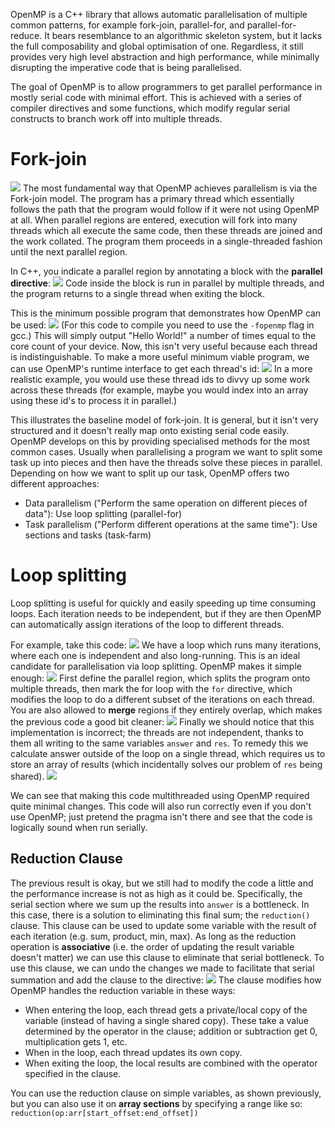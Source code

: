 OpenMP is a C++ library that allows automatic parallelisation of multiple common patterns, for example fork-join, parallel-for, and parallel-for-reduce.
It bears resemblance to an algorithmic skeleton system, but it lacks the full composability and global optimisation of one. Regardless, it still provides very high level abstraction and high performance, while minimally disrupting the imperative code that is being parallelised.

The goal of OpenMP is to allow programmers to get parallel performance in mostly serial code with minimal effort. This is achieved with a series of compiler directives and some functions, which modify regular serial constructs to branch work off into multiple threads.

# Fork-join
![](Pasted%20image%2020240325171658.png)
The most fundamental way that OpenMP achieves parallelism is via the Fork-join model.
The program has a primary thread which essentially follows the path that the program would follow if it were not using OpenMP at all. When parallel regions are entered, execution will fork into many threads which all execute the same code, then these threads are joined and the work collated. The program them proceeds in a single-threaded fashion until the next parallel region.

In C++, you indicate a parallel region by annotating a block with the **parallel directive**:
![](Pasted%20image%2020240325172024.png)
Code inside the block is run in parallel by multiple threads, and the program returns to a single thread when exiting the block.

This is the minimum possible program that demonstrates how OpenMP can be used:
![](Pasted%20image%2020240325172251.png)
(For this code to compile you need to use the `-fopenmp` flag in gcc.)
This will simply output "Hello World!" a number of times equal to the core count of your device.
Now, this isn't very useful because each thread is indistinguishable. To make a more useful minimum viable program, we can use OpenMP's runtime interface to get each thread's id:
![](Pasted%20image%2020240325172534.png)
In a more realistic example, you would use these thread ids to divvy up some work across these threads (for example, maybe you would index into an array using these id's to process it in parallel.)

This illustrates the baseline model of fork-join. It is general, but it isn't very structured and it doesn't really map onto existing serial code easily. OpenMP develops on this by providing specialised methods for the most common cases. Usually when parallelising a program we want to split some task up into pieces and then have the threads solve these pieces in parallel. Depending on how we want to split up our task, OpenMP offers two different approaches:
- Data parallelism ("Perform the same operation on different pieces of data"): Use loop splitting (parallel-for)
- Task parallelism ("Perform different operations at the same time"): Use sections and tasks (task-farm)

# Loop splitting
Loop splitting is useful for quickly and easily speeding up time consuming loops. Each iteration needs to be independent, but if they are then OpenMP can automatically assign iterations of the loop to different threads.

For example, take this code:
![](Pasted%20image%2020240325173455.png)
We have a loop which runs many iterations, where each one is independent and also long-running. This is an ideal candidate for parallelisation via loop splitting. OpenMP makes it simple enough:
![](Pasted%20image%2020240325173634.png)
First define the parallel region, which splits the program onto multiple threads, then mark the for loop with the `for` directive, which modifies the loop to do a different subset of the iterations on each thread.
You are also allowed to **merge** regions if they entirely overlap, which makes the previous code a good bit cleaner:
![](Pasted%20image%2020240325173820.png)
Finally we should notice that this implementation is incorrect; the threads are not independent, thanks to them all writing to the same variables `answer` and `res`. To remedy this we calculate answer outside of the loop on a single thread, which requires us to store an array of results (which incidentally solves our problem of `res` being shared).
![](Pasted%20image%2020240325183939.png)

We can see that making this code multithreaded using OpenMP required quite minimal changes. This code will also run correctly even if you don't use OpenMP; just pretend the pragma isn't there and see that the code is logically sound when run serially.

## Reduction Clause
The previous result is okay, but we still had to modify the code a little and the performance increase is not as high as it could be. Specifically, the serial section where we sum up the results into `answer` is a bottleneck.
In this case, there is a solution to eliminating this final sum; the `reduction()` clause. This clause can be used to update some variable with the result of each iteration (e.g. sum, product, min, max). As long as the reduction operation is **associative** (i.e. the order of updating the result variable doesn't matter) we can use this clause to eliminate that serial bottleneck.
To use this clause, we can undo the changes we made to facilitate that serial summation and add the clause to the directive:
![](Pasted%20image%2020240325190624.png)
The clause modifies how OpenMP handles the reduction variable in these ways:
- When entering the loop, each thread gets a private/local copy of the variable (instead of having a single shared copy). These take a value determined by the operator in the clause; addition or subtraction get 0, multiplication gets 1, etc.
- When in the loop, each thread updates its own copy.
- When exiting the loop, the local results are combined with the operator specified in the clause.

You can use the reduction clause on simple variables, as shown previously, but you can also use it on **array sections** by specifying a range like so: `reduction(op:arr[start_offset:end_offset])`